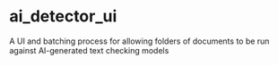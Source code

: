 # ai_detector_ui
A UI and batching process for allowing folders of documents to be run against AI-generated text checking models
